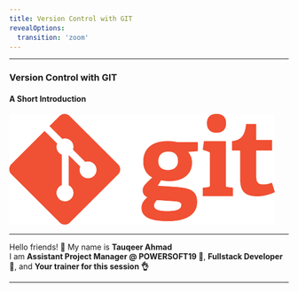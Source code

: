```yaml
---
title: Version Control with GIT
revealOptions:
  transition: 'zoom'
---
```


---

<!-- .slide: data-background-video="https://cdn.flixel.com/flixel/v26zyfd6yf0r33s46vpe.tablet.mp4" data-background-video-loop="loop" data-background-video-muted -->
### Version Control with GIT
#### A Short Introduction
<img src="Git-Logo.png" style="height:200px;width:auto;border:0;">

---

<!-- .slide: data-background-video="https://cdn.flixel.com/flixel/52vy4yxt8yw76d2u8dsm.tablet.mp4" data-background-video-loop="loop" data-background-video-muted -->
<div class="dark-bg">
  Hello friends! <span class="emoji">👋</span>
  My name is <span class="red"><b>Tauqeer Ahmad</b></span>
</div>
<div class="dark-bg away fragment">
  I am <strong>Assistant Project Manager @ POWERSOFT19 <span class="emoji">🏫</span></strong>,
  <strong>Fullstack Developer <span class="emoji">🥞</span></strong>, and
  <strong>Your trainer for this session <span class="emoji">👌</span>
</div>

---
